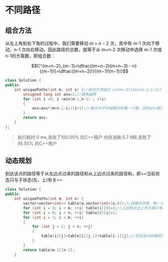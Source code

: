 # 不同路径

## 组合方法

从左上角到右下角的过程中，我们需要移动 $m+n-2$ 次，其中有 m-1 次向下移动，n-1 次向右移动。因此路径的总数，就等于从 m+n-2 次移动中选择 m-1 次或n-1的方案数，即组合数：

$$C^{m+n−2}_{m−1}=\dfrac{(m+n−2)(m+n−3)⋯n}{(m−1)!}=\dfrac{(m+n−2)!}{(m−1)!(n−1)!}$$



```cc
class Solution {
public:
    int uniquePaths(int m, int n) {//相当于求组合 c(m+n-2)(min(m-1,n-1))
        unsigned long int ans=1;//避免越界
        for (int i =0; i <min(m-1,n-1) ; ++i)
        {
            ans=ans*(m+n-2-i)/(i+1);//每次分子分母都分别乘一个数，因为ans是int，要保证分子/分母可以整除
        }
        return ans;
    }
};
```

> 执行耗时:0 ms,击败了100.00% 的C++用户
> 内存消耗:5.7 MB,击败了95.55% 的C++用户

## 动态规划

到达该点的路径等于从左边点过来的路径和从上边点过来的路径和，即==当前状态只与子状态(左、上)有关==

```cc
class Solution {
public:
    int uniquePaths(int m, int n) {
        vector<vector<int>> table(m,vector<int>(n,0));//创建动态表，每一点上的数代表有多少条不同的路径可以到达该点
        for (int i = 0; i < m; ++i) table[i][0]=1;//上边和左边上的点都只有一条路径到达。
        for (int i = 0; i < n; ++i) table[0][i]=1;
        for (int i = 1; i < m; ++i)
        {
            for (int j = 1; j < n; ++j)
            {
                table[i][j]=table[i][j-1]+table[i-1][j];//到达该点的路径等于从左边点过来的路径和从上边点过来的路径和
            }
        }
        return table[m-1][n-1];
    }
```

